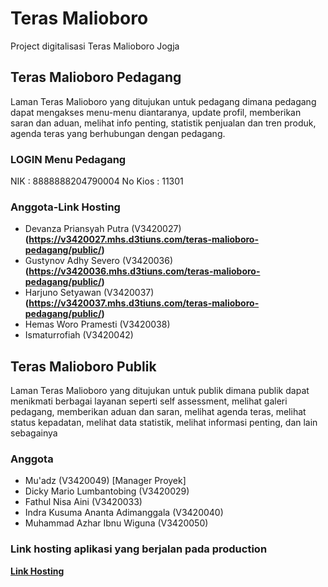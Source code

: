 # Teras Malioboro

Project digitalisasi Teras Malioboro Jogja

## Teras Malioboro Pedagang

Laman Teras Malioboro yang ditujukan untuk pedagang dimana pedagang dapat mengakses menu-menu diantaranya, update profil, memberikan saran dan aduan, melihat info penting, statistik penjualan dan tren produk, agenda teras yang berhubungan dengan pedagang.

### LOGIN Menu Pedagang
NIK : 8888888204790004
No Kios : 11301

### Anggota-Link Hosting

-   Devanza Priansyah Putra (V3420027) **(https://v3420027.mhs.d3tiuns.com/teras-malioboro-pedagang/public/)**
-   Gustynov Adhy Severo (V3420036) **(https://v3420036.mhs.d3tiuns.com/teras-malioboro-pedagang/public/)**
-   Harjuno Setyawan (V3420037) **(https://v3420037.mhs.d3tiuns.com/teras-malioboro-pedagang/public/)**
-   Hemas Woro Pramesti (V3420038)
-   Ismaturrofiah (V3420042)

## Teras Malioboro Publik

Laman Teras Malioboro yang ditujukan untuk publik dimana publik dapat menikmati berbagai layanan seperti self assessment, melihat galeri pedagang, memberikan aduan dan saran, melihat agenda teras, melihat status kepadatan, melihat data statistik, melihat informasi penting, dan lain sebagainya

### Anggota

-   Mu'adz (V3420049) [Manager Proyek]
-   Dicky Mario Lumbantobing (V3420029)
-   Fathul Nisa Aini (V3420033)
-   Indra Kusuma Ananta Adimanggala (V3420040)
-   Muhammad Azhar Ibnu Wiguna (V3420050)

### Link hosting aplikasi yang berjalan pada production

**[Link Hosting](https://v3420029.mhs.d3tiuns.com/teras-malioboro/public/)**
